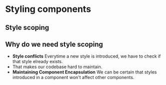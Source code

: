 # Styling components

## Style scoping

## Why do we need style scoping

- **Style conflicts** Everytime a new style is introduced, we have to check if that style elready exists.
- That makes our codebase hard to maintain.
- **Maintaining Component Encapsulation** We can be certain that styles introduced in a component won't affect other 
  components.
